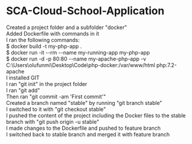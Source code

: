 # SCA-Cloud-School-Application
Created a project folder and a subfolder "docker"<br/>
Added Dockerfile with commands in it<br/>
I ran the following commands:<br/>
$ docker build -t my-php-app .<br/>
$ docker run -it --rm --name my-running-app my-php-app<br/>
$ docker run -d -p 80:80 --name my-apache-php-app -v C:\Users\olufunmi\Desktop\Code\php-docker:/var/www/html php:7.2-apache<br/>
I installed GIT<br/>
I ran "git init" in the project folder<br/>
I ran "git add"<br/>
Then ran "git commit -am 'First commit'"<br/>
Created a branch named "stable" by running "git branch stable"<br/>
I switched to it with "git checkout stable"<br/>
I pushed the content of the project including the Docker files to the stable branch with "git push origin -u stable"<br/>
I made changes to the Dockerfile and pushed to feature branch<br/>
I switched back to stable branch and merged it with feature branch
